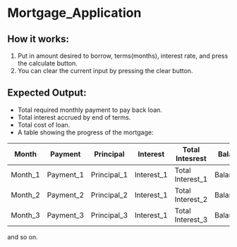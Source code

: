 # Mortgage_Application
 

## How it works:

1. Put in amount desired to borrow, terms(months), interest rate, and press the calculate button.
2. You can clear the current input by pressing the clear button.

## Expected Output:

- Total required monthly payment to pay back loan. 
- Total interest accrued by end of terms. 
- Total cost of loan.
- A table showing the progress of the mortgage: 

| Month     | Payment   | Principal | Interest  | Total Intesrest | Balance   |           
| --------- | --------- | --------- | --------- | --------------- | --------- |
| Month_1   | Payment_1 |Principal_1|Interest_1 |Total Interest_1 | Balance_1 |
| Month_2   | Payment_2 |Principal_2|Interest_1 |Total Interest_2 | Balance_2 |
| Month_3   | Payment_3 |Principal_3|Interest_1 |Total Interest_3 | Balance_3 |

and so on.
